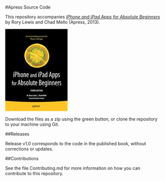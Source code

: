 #Apress Source Code

This repository accompanies [*iPhone and iPad Apps for Absolute Beginners*](http://www.apress.com/9781430246176) by Rory Lewis and Chad  Mello (Apress, 2013).

![Cover image](9781430246176.jpg)

Download the files as a zip using the green button, or clone the repository to your machine using Git.

##Releases

Release v1.0 corresponds to the code in the published book, without corrections or updates.

##Contributions

See the file Contributing.md for more information on how you can contribute to this repository.
